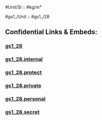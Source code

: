 ﻿


#Unit/SI ::  #kg/m²

#gs1_/Unit :: #gs1_/28


## Confidential Links & Embeds: 

### [gs1_28](/_public/UN(United_Nations)/CEFACT/gs1_28.md) 

### [gs1_28.internal](/_internal/UN(United_Nations)/CEFACT/gs1_28.internal.md) 

### [gs1_28.protect](/_protect/UN(United_Nations)/CEFACT/gs1_28.protect.md) 

### [gs1_28.private](/_private/UN(United_Nations)/CEFACT/gs1_28.private.md) 

### [gs1_28.personal](/_personal/UN(United_Nations)/CEFACT/gs1_28.personal.md) 

### [gs1_28.secret](/_secret/UN(United_Nations)/CEFACT/gs1_28.secret.md) 
